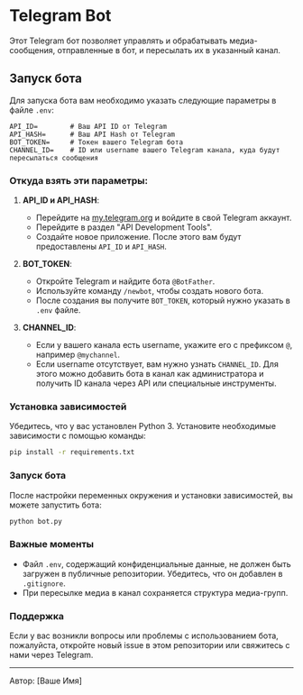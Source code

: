 
# Telegram Bot

Этот Telegram бот позволяет управлять и обрабатывать медиа-сообщения, отправленные в бот, и пересылать их в указанный канал.

## Запуск бота

Для запуска бота вам необходимо указать следующие параметры в файле `.env`:

```plaintext
API_ID=        # Ваш API ID от Telegram
API_HASH=      # Ваш API Hash от Telegram
BOT_TOKEN=     # Токен вашего Telegram бота
CHANNEL_ID=    # ID или username вашего Telegram канала, куда будут пересылаться сообщения
```

### Откуда взять эти параметры:

1. **API_ID и API_HASH**:
    - Перейдите на [my.telegram.org](https://my.telegram.org) и войдите в свой Telegram аккаунт.
    - Перейдите в раздел "API Development Tools".
    - Создайте новое приложение. После этого вам будут предоставлены `API_ID` и `API_HASH`.

2. **BOT_TOKEN**:
    - Откройте Telegram и найдите бота `@BotFather`.
    - Используйте команду `/newbot`, чтобы создать нового бота.
    - После создания вы получите `BOT_TOKEN`, который нужно указать в `.env` файле.

3. **CHANNEL_ID**:
    - Если у вашего канала есть username, укажите его с префиксом `@`, например `@mychannel`.
    - Если username отсутствует, вам нужно узнать `CHANNEL_ID`. Для этого можно добавить бота в канал как администратора и получить ID канала через API или специальные инструменты.

### Установка зависимостей

Убедитесь, что у вас установлен Python 3. Установите необходимые зависимости с помощью команды:

```bash
pip install -r requirements.txt
```

### Запуск бота

После настройки переменных окружения и установки зависимостей, вы можете запустить бота:

```bash
python bot.py
```

### Важные моменты

- Файл `.env`, содержащий конфиденциальные данные, не должен быть загружен в публичные репозитории. Убедитесь, что он добавлен в `.gitignore`.
- При пересылке медиа в канал сохраняется структура медиа-групп.

### Поддержка

Если у вас возникли вопросы или проблемы с использованием бота, пожалуйста, откройте новый issue в этом репозитории или свяжитесь с нами через Telegram.

---

Автор: [Ваше Имя]
